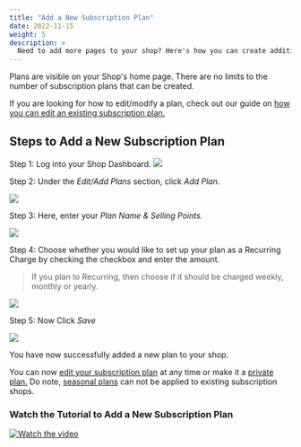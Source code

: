 ```yaml
---
title: "Add a New Subscription Plan"
date: 2022-11-15
weight: 5
description: >
  Need to add more pages to your shop? Here's how you can create additional subscription plans for your shop.
---
```


Plans are visible on your Shop's home page. There are no limits to the number of subscription plans that can be created.

If you are looking for how to edit/modify a plan, check out our guide on [how you can edit an existing subscription plan.](https://docs.subscribie.co.uk/docs/tasks/edit-an-existing-plan/)

## Steps to Add a New Subscription Plan

Step 1: Log into your Shop Dashboard.
![](https://subscribie.co.uk/blog/content/images/size/w1000/2022/11/image-43.png)

Step 2: Under the *Edit/Add Plans* section, click *Add Plan*.

![](https://subscribie.co.uk/blog/content/images/size/w1000/2022/11/image-44.png)

Step 3: Here, enter your *Plan Name & Selling Points.*

![](https://subscribie.co.uk/blog/content/images/size/w1000/2022/11/image-45.png)

Step 4: Choose whether you would like to set up your plan as a Recurring Charge by checking the checkbox and enter the amount. 

> If you plan to Recurring, then choose if it should be charged weekly, monthly or yearly.

![](https://subscribie.co.uk/blog/content/images/size/w1000/2022/11/image-46.png)

Step 5: Now Click *Save*

![](https://subscribie.co.uk/blog/content/images/size/w1000/2022/11/image-47.png)

You have now successfully added a new plan to your shop.

You can now [edit your subscription plan](https://docs.subscribie.co.uk/docs/tasks/edit-an-existing-plan/) at any time or make it a [private plan.](https://docs.subscribie.co.uk/docs/tasks/create-a-private-plan/)
Do note, [seasonal plans](https://docs.subscribie.co.uk/docs/tasks/create-a-seasonal-plan/) can not be applied to existing subscription shops.

### Watch the Tutorial to Add a New Subscription Plan

[![Watch the video](https://github.com/Subscribie/subscribie/assets/30567984/eb3f3025-7764-469a-80f6-90ec0e6ac95e)](https://youtu.be/jnsKuzrPsN0)
